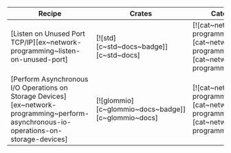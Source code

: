 | Recipe | Crates | Categories |
|--------|--------|------------|
| [Listen on Unused Port TCP/IP][ex~network-programming~listen-on-unused-port] | [![std][c~std~docs~badge]][c~std~docs] | [![cat~network-programming][cat~network-programming~badge]][cat~network-programming] |
| [Perform Asynchronous I/O Operations on Storage Devices][ex~network-programming~perform-asynchronous-io-operations-on-storage-devices] | [![glommio][c~glommio~docs~badge]][c~glommio~docs] | [![cat~network-programming][cat~network-programming~badge]][cat~network-programming] |
